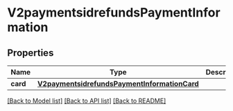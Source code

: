 # V2paymentsidrefundsPaymentInformation

## Properties
Name | Type | Description | Notes
------------ | ------------- | ------------- | -------------
**card** | [**V2paymentsidrefundsPaymentInformationCard**](V2paymentsidrefundsPaymentInformationCard.md) |  | [optional] 

[[Back to Model list]](../README.md#documentation-for-models) [[Back to API list]](../README.md#documentation-for-api-endpoints) [[Back to README]](../README.md)


